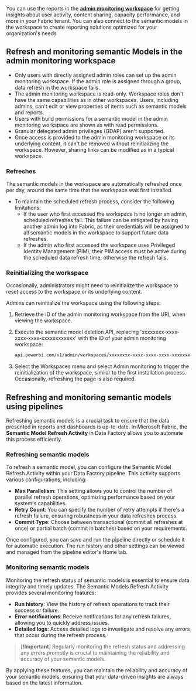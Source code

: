 You can use the reports in the [**admin monitoring workspace**](/fabric/admin/monitoring-workspace#reports-and-semantic-models) for getting insights about user activity, content sharing, capacity performance, and more in your Fabric tenant. You can also connect to the semantic models in the workspace to create reporting solutions optimized for your organization's needs

## Refresh and monitoring semantic Models in the admin monitoring workspace

- Only users with directly assigned admin roles can set up the admin monitoring workspace. If the admin role is assigned through a group, data refresh in the workspace fails.
- The admin monitoring workspace is read-only. Workspace roles don't have the same capabilities as in other workspaces. Users, including admins, can't edit or view properties of items such as semantic models and reports.
- Users with build permissions for a semantic model in the admin monitoring workspace are shown as with read permissions.
- Granular delegated admin privileges (GDAP) aren't supported.
- Once access is provided to the admin monitoring workspace or its underlying content, it can't be removed without reinitializing the workspace. However, sharing links can be modified as in a typical workspace.

### Refreshes

The semantic models in the workspace are automatically refreshed once per day, around the same time that the workspace was first installed.

- To maintain the scheduled refresh process, consider the following limitations:
  - If the user who first accessed the workspace is no longer an admin, scheduled refreshes fail. This failure can be mitigated by having another admin log into Fabric, as their credentials will be assigned to all semantic models in the workspace to support future data refreshes.
  - If the admin who first accessed the workspace uses Privileged Identity Management (PIM), their PIM access must be active during the scheduled data refresh time, otherwise the refresh fails.

### Reinitializing the workspace

Occasionally, administrators might need to reinitialize the workspace to reset access to the workspace or its underlying content.

Admins can reinitialize the workspace using the following steps:

1. Retrieve the ID of the admin monitoring workspace from the URL when viewing the workspace.
2. Execute the semantic model deletion API, replacing 'xxxxxxxx-xxxx-xxxx-xxxx-xxxxxxxxxxxx' with the ID of your admin monitoring workspace:

   ```bash
   api.powerbi.com/v1/admin/workspaces/xxxxxxxx-xxxx-xxxx-xxxx-xxxxxxxxxxxx -Method Delete

3. Select the Workspaces menu and select Admin monitoring to trigger the reinitialization of the workspace, similar to the first installation process. Occasionally, refreshing the page is also required.

## Refreshing and monitoring semantic models using pipelines

Refreshing semantic models is a crucial task to ensure that the data presented in reports and dashboards is up-to-date. In Microsoft Fabric, the **Semantic Model Refresh Activity** in Data Factory allows you to automate this process efficiently.

### Refreshing semantic models

To refresh a semantic model, you can configure the Semantic Model Refresh Activity within your Data Factory pipeline. This activity supports various configurations, including:

- **Max Parallelism**: This setting allows you to control the number of parallel refresh operations, optimizing performance based on your system's capabilities.
- **Retry Count**: You can specify the number of retry attempts if there's a refresh failure, ensuring robustness in your data refreshes process.
- **Commit Type**: Choose between transactional (commit all refreshes at once) or partial batch (commit in batches) based on your requirements.

Once configured, you can save and run the pipeline directly or schedule it for automatic execution. The run history and other settings can be viewed and managed from the pipeline editor's Home tab.

### Monitoring semantic models

Monitoring the refresh status of semantic models is essential to ensure data integrity and timely updates. The Semantic Models Refresh Activity provides several monitoring features:

- **Run history**: View the history of refresh operations to track their success or failure.
- **Error notifications**: Receive notifications for any refresh failures, allowing you to quickly address issues.
- **Detailed logs**: Access detailed logs to investigate and resolve any errors that occur during the refresh process.

> [**!Important**] Regularly monitoring the refresh status and addressing any errors promptly is crucial to maintaining the reliability and accuracy of your semantic models.

By applying these features, you can maintain the reliability and accuracy of your semantic models, ensuring that your data-driven insights are always based on the latest information.
